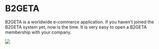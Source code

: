 # B2GETA
B2GETA is a worldwide e-commerce application. If you haven't joined the B2GETA system yet, now is the time. It is very easy to open a B2GETA membership with your company.


<a href = "https://s11.gifyu.com/images/SuIAi.jpg" target = "_blank"> <img src = "https://s11.gifyu.com/images/SuIAi.jpg" /> </a>

